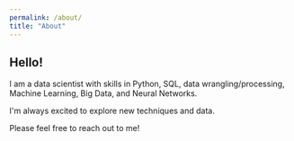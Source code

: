 ```yaml
---
permalink: /about/
title: "About"
---
```


## Hello!

 I am a data scientist with skills in Python, SQL, data wrangling/processing, Machine Learning, Big Data, and Neural Networks.

I'm always excited to explore new techniques and data.

Please feel free to reach out to me!
